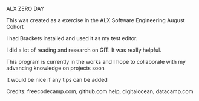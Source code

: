 ALX ZERO DAY

This was created as a exercise in the ALX Software Engineering August Cohort

I had Brackets installed and used it as my test editor.

I did a lot of reading and research on GIT. It was really helpful. 

This program is currently in the works and I hope to collaborate with my advancing knowledge on projects soon

It would be nice if any tips can be added

Credits: freecodecamp.com, github.com help, digitalocean, datacamp.com